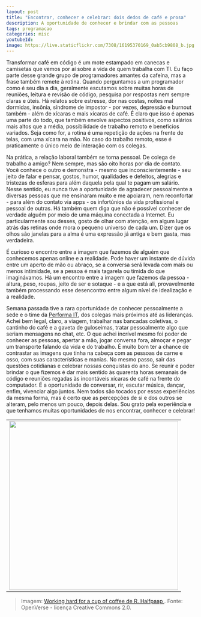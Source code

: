 ```yaml
---
layout: post
title: "Encontrar, conhecer e celebrar: dois dedos de café e prosa"
description: A oportunidade de conhecer e brindar com as pessoas
tags: programacao
categories: misc
youtubeId:
image: https://live.staticflickr.com/7308/16195370169_0ab5cb9808_b.jpg
---
```


Transformar café em código é um mote estampado em canecas e camisetas que vemos por aí sobre a vida de quem trabalha com TI. Eu faço parte desse grande grupo de programadores amantes da cafeína, mas a frase também remete à rotina. Quando perguntamos a um programador como é seu dia a dia, geralmente escutamos sobre muitas horas de reuniões, leitura e revisão de código, pesquisa por respostas nem sempre claras e úteis. Há relatos sobre estresse, dor nas costas, noites mal dormidas, insônia, síndrome de impostor - por vezes, depressão e burnout também - além de xícaras e mais xícaras de café. É claro que isso é apenas uma parte do todo, que também envolve aspectos positivos, como salários mais altos que a média, possibilidade de trabalho remoto e benefícios variados. Seja como for, a rotina é uma repetição de ações na frente de telas, com uma xícara na mão. No caso do trabalho remoto, esse é praticamente o único meio de interação com os colegas.

Na prática, a relação laboral também se torna pessoal. De colega de trabalho a amigo? Nem sempre, mas são oito horas por dia de contato. Você conhece o outro e demonstra - mesmo que inconscientemente - seu jeito de falar e pensar, gostos, humor, qualidades e defeitos, alegrias e tristezas de esferas para além daquela pela qual te pagam um salário. Nesse sentido, eu nunca tive a oportunidade de agradecer pessoalmente a diversas pessoas que me ensinaram muito e me apoiaram, nem reconfortar - para além do contato via apps - os infortúnios da vida profissional e pessoal de outras. Há também quem diga que não é possível conhecer de verdade alguém por meio de uma máquina conectada a Internet. Eu particularmente sou desses, gosto de olhar com atenção, em algum lugar atrás das retinas onde mora o pequeno universo de cada um. Dizer que os olhos são janelas para a alma é uma expressão já antiga e bem gasta, mas verdadeira.

É curioso o encontro entre a imagem que fazemos de alguém que conhecemos apenas online e a realidade. Pode haver um instante de dúvida entre um aperto de mão ou abraço, se a conversa será levada com mais ou menos intimidade, se a pessoa é mais tagarela ou tímida do que imaginávamos.  Há um encontro entre a imagem que fazemos da pessoa - altura, peso, roupas, jeito de ser e sotaque - e a que está ali, provavelmente também processando esse desencontro entre algum nível de idealização e a realidade.

Semana passada tive a rara oportunidade de conhecer pessoalmente a sede e o time da [Performa IT](https://www.linkedin.com/company/performait/), dos colegas mais próximos até as lideranças. Achei bem legal, claro, a viagem, trabalhar nas bancadas coletivas, o cantinho do café e a gaveta de guloseimas, tratar pessoalmente algo que seriam mensagens no chat, etc. O que achei incrível mesmo foi poder de conhecer as pessoas, apertar a mão, jogar conversa fora, almoçar e pegar um transporte falando da vida e do trabalho. É muito bom ter a chance de contrastar as imagens que tinha na cabeça com as pessoas de carne e osso, com suas características e manias. No mesmo passo, sair das questões cotidianas e celebrar nossas conquistas do ano. Se reunir e poder brindar o que fizemos é dar mais sentido às quarenta horas semanais de código e reuniões regadas às incontáveis xícaras de café na frente do computador. É a oportunidade de conversar, rir, escutar música, dançar, enfim, vivenciar algo juntos. Nem todos são tocados por essas experiências da mesma forma, mas é certo que as percepções de si e dos outros se alteram, pelo menos um pouco, depois delas. Sou grato pela experiência e que tenhamos muitas oportunidades de nos encontrar, conhecer e celebrar!

<table cellpadding="0" cellspacing="0" border="0" width="100%">
<tr><td align="center">
  <img src="https://live.staticflickr.com/7308/16195370169_0ab5cb9808_b.jpg" width="450">
</td></tr>
</table>

>Imagem: [Working hard for a cup of coffee de R. Halfpaap ](https://openverse.org/image/29dd4eda-3f9f-4ff2-b2aa-90234440e157). Fonte: OpenVerse - licença Creative Commons 2.0.
